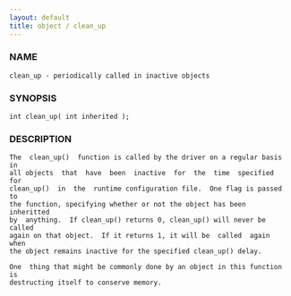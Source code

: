 ```yaml
---
layout: default
title: object / clean_up
---
```


### NAME

    clean_up - periodically called in inactive objects


### SYNOPSIS

    int clean_up( int inherited );


### DESCRIPTION

    The  clean_up()  function is called by the driver on a regular basis in
    all objects  that  have  been  inactive  for  the  time  specified  for
    clean_up()  in  the  runtime configuration file.  One flag is passed to
    the function, specifying whether or not the object has been  inheritted
    by  anything.  If clean_up() returns 0, clean_up() will never be called
    again on that object.  If it returns 1, it will be  called  again  when
    the object remains inactive for the specified clean_up() delay.

    One  thing that might be commonly done by an object in this function is
    destructing itself to conserve memory.
